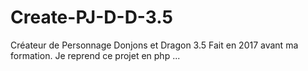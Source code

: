 # Create-PJ-D-D-3.5
Créateur de Personnage Donjons et Dragon 3.5
Fait en 2017 avant ma formation.
Je reprend ce projet en php ... 

